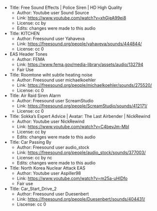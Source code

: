 - Title: Free Sound Effects | Police Siren | HD High Quality
   - Author: Youtube user Sound Source
   - Link: https://www.youtube.com/watch?v=xhGjeA99ei8
   - License: cc by
   - Edits: changes were made to this audio
- Title: KITCHEN
   - Author: Freesound user Yahaveva
   - Link: https://freesound.org/people/yahaveva/sounds/444844/
   - License: cc 0
- EAS Header Tones
   - Author: FEMA
   - Link: https://www.fema.gov/media-library/assets/audio/132794
   - Fair Use
- Title: Roomtone wiht subtle heating noise
   - Author: Freesound user michaelkoehler
   - Link: https://freesound.org/people/michaelkoehler/sounds/275520/
   - License: cc 0
- Title: Air Raid Siren Alarm
   - Author: Freesound user ScreamStudio
   - Link: https://freesound.org/people/ScreamStudio/sounds/412171/
   - License: cc 0 
- Title: Sokka’s Expert Advice | Avatar: The Last Airbender | NickRewind
   - Author: Youtube user NickRewind
   - Link: https://www.youtube.com/watch?v=C4bevJm-MbI
   - License: cc by
   - Edits: changes were made to this audio
- Title: Car Passing By
   - Author: Freesound user audio_stock
   - Link: https://freesound.org/people/audio_stock/sounds/377003/
   - License: cc by nc
   - Edits: changes were made to this audio
- Title: North Korea Nuclear Attack EAS
   - Author: Youtube user Aspiller98
   - Link: https://www.youtube.com/watch?v=m25a-uHIDfo
   - Fair use
- Title: Car_Start_Drive_2
   - Author: Freesound user Duesenbert
   - Link: https://freesound.org/people/Duesenbert/sounds/404431/
   - Liscense: cc 0
